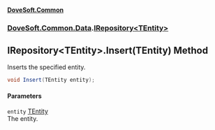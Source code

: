 #### [DoveSoft.Common](./index.md 'index')
### [DoveSoft.Common.Data](./DoveSoft-Common-Data.md 'DoveSoft.Common.Data').[IRepository&lt;TEntity&gt;](./DoveSoft-Common-Data-IRepository-TEntity-.md 'DoveSoft.Common.Data.IRepository&lt;TEntity&gt;')
## IRepository&lt;TEntity&gt;.Insert(TEntity) Method
Inserts the specified entity.  
```csharp
void Insert(TEntity entity);
```
#### Parameters
<a name='DoveSoft-Common-Data-IRepository-TEntity--Insert(TEntity)-entity'></a>
`entity` [TEntity](./DoveSoft-Common-Data-IRepository-TEntity-.md#DoveSoft-Common-Data-IRepository-TEntity--TEntity 'DoveSoft.Common.Data.IRepository&lt;TEntity&gt;.TEntity')  
The entity.  
  
